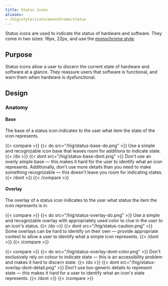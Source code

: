 ```yaml
---
title: Status Icons
aliases:
- /hig/style/icons/monochrome/status
---
```


Status icons are used to indicate the status of hardware and software.
They come in two sizes: 16px, 22px, and use the [monochrome
style](index.html).

Purpose
-------

Status icons allow a user to discern the current state of hardware and
software at a glance. They reassure users that software is functional,
and warn them when hardware is dysfunctional.

Design
------

### Anatomy

#### Base

The base of a status icon indicates to the user what item the state of
the icon represents.

{{< compare >}}
{{< do src="/hig/status-base-do.png" >}}
Use a simple and recognizable icon base that leaves room for additions to indicate
state.
{{< /do >}}
{{< dont src="/hig/status-base-dont.png" >}}
Don't use an overly simple
base — this makes it hard for the user to identify what an icon
represents. Additionally, don't use more details than you need to make
something recognizable — this doesn't leave you room for indicating
states.
{{< /dont >}}
{{< /compare >}}

#### Overlay

The overlay of a status icon indicates to the user what status the item
the icon represents is in.

{{< compare >}}
{{< do src="/hig/status-overlay-do.png" >}}
Use a simple and recognizable
overlay with appropriately used color to clue in the user to an icon's
status.
{{< /do >}}
{{< dont src="/hig/status-caution.png" >}}
Some overlays can be hard to identify on their own — provide appropriate context to allow a
user to identify what a simple icon
represents.
{{< /dont >}}
{{< /compare >}}

{{< compare >}}
{{< do src="/hig/status-overlay-dont-color.png" >}}
Don't exclusively rely on
colour to indicate state — this is an accessibility problem and makes it
hard to discern state.
{{< /do >}}
{{< dont src="/hig/status-overlay-dont-detail.png" >}}
Don't use too-generic details to represent state — this makes it hard for a user to identify
what an icon's state represents.
{{< /dont >}}
{{< /compare >}}
